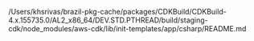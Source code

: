 /Users/khsrivas/brazil-pkg-cache/packages/CDKBuild/CDKBuild-4.x.155735.0/AL2_x86_64/DEV.STD.PTHREAD/build/staging-cdk/node_modules/aws-cdk/lib/init-templates/app/csharp/README.md